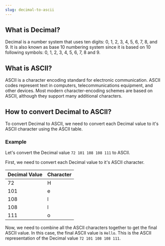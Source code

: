 ```yaml
---
slug: decimal-to-ascii
---
```


## What is Decimal?

Decimal is a number system that uses ten digits: 0, 1, 2, 3, 4, 5, 6, 7, 8, and 9. It is also known as base 10 numbering system since it is based on 10 following symbols: 0, 1, 2, 3, 4, 5, 6, 7, 8 and 9.

## What is ASCII?

ASCII is a character encoding standard for electronic communication. ASCII codes represent text in computers, telecommunications equipment, and other devices. Most modern character-encoding schemes are based on ASCII, although they support many additional characters.

## How to convert Decimal to ASCII?

To convert Decimal to ASCII, we need to convert each Decimal value to it's ASCII character using the ASCII table.

### Example

Let's convert the Decimal value `72 101 108 108 111` to ASCII.

First, we need to convert each Decimal value to it's ASCII character.

| Decimal Value | Character |
| ------------- | --------- |
| 72            | H         |
| 101           | e         |
| 108           | l         |
| 108           | l         |
| 111           | o         |

Now, we need to combine all the ASCII characters together to get the final ASCII value. In this case, the final ASCII value is `Hello`. This is the ASCII representation of the Decimal value `72 101 108 108 111`.
